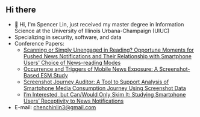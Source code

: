 ## Hi there


- 👋 Hi, I'm Spencer Lin, just received my master degree in Information Science at the University of Illinois Urbana-Champaign (UIUC)
- Specializing in security, software, and data
- Conference Papers:
  - [Scanning or Simply Unengaged in Reading? Opportune Moments for Pushed News Notifications and Their Relationship with Smartphone Users' Choice of News-reading Modes](https://dl.acm.org/doi/abs/10.1145/3604268)
  - [Occurrence and Triggers of Mobile News Exposure: A Screenshot-Based ESM Study](https://dl.acm.org/doi/abs/10.1145/3460418.3479291)
  - [Screenshot Journey Auditor: A Tool to Support Analysis of Smartphone Media Consumption Journey Using Screenshot Data](https://dl.acm.org/doi/abs/10.1145/3500868.3559456)
  - [I’m Interested, but Can/Would Only Skim It: Studying Smartphone Users’ Receptivity to News Notifications](https://dl.acm.org/doi/abs/10.1145/3460418.3479292)
- E-mail: chenchinlin3@gmail.com




<!--
**koalaonbed/koalaonbed** is a ✨ _special_ ✨ repository because its `README.md` (this file) appears on your GitHub profile.

Here are some ideas to get you started:

- 🔭 I’m currently working on ...
- 🌱 I’m currently learning ...
- 👯 I’m looking to collaborate on ...
- 🤔 I’m looking for help with ...
- 💬 Ask me about ...
- 📫 How to reach me: ...
- 😄 Pronouns: ...
- ⚡ Fun fact: ...
-->
